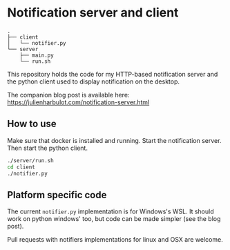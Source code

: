 # Notification server and client

```
.
├── client
│   └── notifier.py
└── server
    ├── main.py
    └── run.sh
```

This repository holds the code for my HTTP-based notification server and the python client used to display notification on the desktop.

The companion blog post is available here: https://julienharbulot.com/notification-server.html

## How to use

Make sure that docker is installed and running. Start the notification server. Then start the python client.

```bash
./server/run.sh
cd client
./notifier.py
```

## Platform specific code

The current `notifier.py` implementation is for Windows's WSL. It should work on python windows' too, but code can be made simpler (see the blog post).

Pull requests with notifiers implementations for linux and OSX are welcome.
